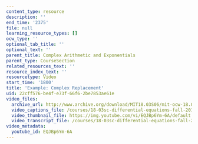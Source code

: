 ```yaml
---
content_type: resource
description: ''
end_time: '2375'
file: null
learning_resource_types: []
ocw_type: ''
optional_tab_title: ''
optional_text: ''
parent_title: Complex Arithmetic and Exponentials
parent_type: CourseSection
related_resources_text: ''
resource_index_text: ''
resourcetype: Video
start_time: '1800'
title: 'Example: Complex Replacement'
uid: 22cff576-be4f-e73f-66f6-2be7853ae61e
video_files:
  archive_url: http://www.archive.org/download/MIT18.03S06/mit-ocw-18.03-lec6-19feb2003-220k_512kb.mp4
  video_captions_file: /courses/18-03sc-differential-equations-fall-2011/c1bd5f1d3ee0588f9fd8ce0476c32fc0_EQJBp6Ym-6A.vtt
  video_thumbnail_file: https://img.youtube.com/vi/EQJBp6Ym-6A/default.jpg
  video_transcript_file: /courses/18-03sc-differential-equations-fall-2011/a0894ee1998a66eabb3f6e19947f19ba_EQJBp6Ym-6A.pdf
video_metadata:
  youtube_id: EQJBp6Ym-6A
---
```

